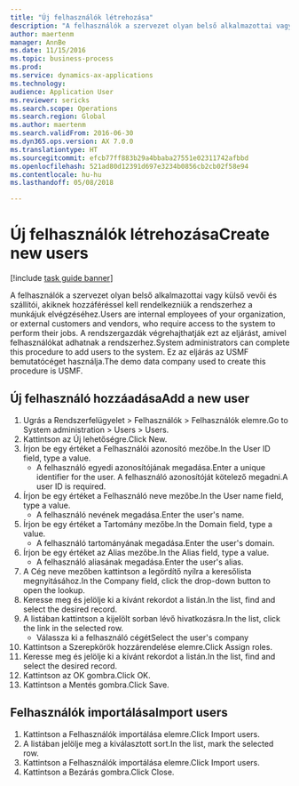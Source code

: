```yaml
--- 
title: "Új felhasználók létrehozása"
description: "A felhasználók a szervezet olyan belső alkalmazottai vagy külső vevői és szállítói, akiknek hozzáféréssel kell rendelkezniük a rendszerhez a munkájuk elvégzéséhez."
author: maertenm
manager: AnnBe
ms.date: 11/15/2016
ms.topic: business-process
ms.prod: 
ms.service: dynamics-ax-applications
ms.technology: 
audience: Application User
ms.reviewer: sericks
ms.search.scope: Operations
ms.search.region: Global
ms.author: maertenm
ms.search.validFrom: 2016-06-30
ms.dyn365.ops.version: AX 7.0.0
ms.translationtype: HT
ms.sourcegitcommit: efcb77ff883b29a4bbaba27551e02311742afbbd
ms.openlocfilehash: 521ad80d12391d697e3234b0856cb2cb02f58e94
ms.contentlocale: hu-hu
ms.lasthandoff: 05/08/2018

---
```

# <a name="create-new-users"></a><span data-ttu-id="70611-103">Új felhasználók létrehozása</span><span class="sxs-lookup"><span data-stu-id="70611-103">Create new users</span></span>

[!include [task guide banner](../../includes/task-guide-banner.md)]

<span data-ttu-id="70611-104">A felhasználók a szervezet olyan belső alkalmazottai vagy külső vevői és szállítói, akiknek hozzáféréssel kell rendelkezniük a rendszerhez a munkájuk elvégzéséhez.</span><span class="sxs-lookup"><span data-stu-id="70611-104">Users are internal employees of your organization, or external customers and vendors, who require access to the system to perform their jobs.</span></span> <span data-ttu-id="70611-105">A rendszergazdák végrehajthatják ezt az eljárást, amivel felhasználókat adhatnak a rendszerhez.</span><span class="sxs-lookup"><span data-stu-id="70611-105">System administrators can complete this procedure to add users to the system.</span></span> <span data-ttu-id="70611-106">Ez az eljárás az USMF bemutatócéget használja.</span><span class="sxs-lookup"><span data-stu-id="70611-106">The demo data company used to create this procedure is USMF.</span></span> 


## <a name="add-a-new-user"></a><span data-ttu-id="70611-107">Új felhasználó hozzáadása</span><span class="sxs-lookup"><span data-stu-id="70611-107">Add a new user</span></span>
1. <span data-ttu-id="70611-108">Ugrás a Rendszerfelügyelet > Felhasználók > Felhasználók elemre.</span><span class="sxs-lookup"><span data-stu-id="70611-108">Go to System administration > Users > Users.</span></span>
2. <span data-ttu-id="70611-109">Kattintson az Új lehetőségre.</span><span class="sxs-lookup"><span data-stu-id="70611-109">Click New.</span></span>
3. <span data-ttu-id="70611-110">Írjon be egy értéket a Felhasználói azonosító mezőbe.</span><span class="sxs-lookup"><span data-stu-id="70611-110">In the User ID field, type a value.</span></span>
    * <span data-ttu-id="70611-111">A felhasználó egyedi azonosítójának megadása.</span><span class="sxs-lookup"><span data-stu-id="70611-111">Enter a unique identifier for the user.</span></span> <span data-ttu-id="70611-112">A felhasználó azonosítóját kötelező megadni.</span><span class="sxs-lookup"><span data-stu-id="70611-112">A user ID is required.</span></span>  
4. <span data-ttu-id="70611-113">Írjon be egy értéket a Felhasználó neve mezőbe.</span><span class="sxs-lookup"><span data-stu-id="70611-113">In the User name field, type a value.</span></span>
    * <span data-ttu-id="70611-114">A felhasználó nevének megadása.</span><span class="sxs-lookup"><span data-stu-id="70611-114">Enter the user's name.</span></span>  
5. <span data-ttu-id="70611-115">Írjon be egy értéket a Tartomány mezőbe.</span><span class="sxs-lookup"><span data-stu-id="70611-115">In the Domain field, type a value.</span></span>
    * <span data-ttu-id="70611-116">A felhasználó tartományának megadása.</span><span class="sxs-lookup"><span data-stu-id="70611-116">Enter the user's domain.</span></span>  
6. <span data-ttu-id="70611-117">Írjon be egy értéket az Alias mezőbe.</span><span class="sxs-lookup"><span data-stu-id="70611-117">In the Alias field, type a value.</span></span>
    * <span data-ttu-id="70611-118">A felhasználó aliasának megadása.</span><span class="sxs-lookup"><span data-stu-id="70611-118">Enter the user's alias.</span></span>  
7. <span data-ttu-id="70611-119">A Cég neve mezőben kattintson a legördítő nyílra a keresőlista megnyitásához.</span><span class="sxs-lookup"><span data-stu-id="70611-119">In the Company field, click the drop-down button to open the lookup.</span></span>
8. <span data-ttu-id="70611-120">Keresse meg és jelölje ki a kívánt rekordot a listán.</span><span class="sxs-lookup"><span data-stu-id="70611-120">In the list, find and select the desired record.</span></span>
9. <span data-ttu-id="70611-121">A listában kattintson a kijelölt sorban lévő hivatkozásra.</span><span class="sxs-lookup"><span data-stu-id="70611-121">In the list, click the link in the selected row.</span></span>
    * <span data-ttu-id="70611-122">Válassza ki a felhasználó cégét</span><span class="sxs-lookup"><span data-stu-id="70611-122">Select the user's company</span></span>  
10. <span data-ttu-id="70611-123">Kattintson a Szerepkörök hozzárendelése elemre.</span><span class="sxs-lookup"><span data-stu-id="70611-123">Click Assign roles.</span></span>
11. <span data-ttu-id="70611-124">Keresse meg és jelölje ki a kívánt rekordot a listán.</span><span class="sxs-lookup"><span data-stu-id="70611-124">In the list, find and select the desired record.</span></span>
12. <span data-ttu-id="70611-125">Kattintson az OK gombra.</span><span class="sxs-lookup"><span data-stu-id="70611-125">Click OK.</span></span>
13. <span data-ttu-id="70611-126">Kattintson a Mentés gombra.</span><span class="sxs-lookup"><span data-stu-id="70611-126">Click Save.</span></span>

## <a name="import-users"></a><span data-ttu-id="70611-127">Felhasználók importálása</span><span class="sxs-lookup"><span data-stu-id="70611-127">Import users</span></span>
1. <span data-ttu-id="70611-128">Kattintson a Felhasználók importálása elemre.</span><span class="sxs-lookup"><span data-stu-id="70611-128">Click Import users.</span></span>
2. <span data-ttu-id="70611-129">A listában jelölje meg a kiválasztott sort.</span><span class="sxs-lookup"><span data-stu-id="70611-129">In the list, mark the selected row.</span></span>
3. <span data-ttu-id="70611-130">Kattintson a Felhasználók importálása elemre.</span><span class="sxs-lookup"><span data-stu-id="70611-130">Click Import users.</span></span>
4. <span data-ttu-id="70611-131">Kattintson a Bezárás gombra.</span><span class="sxs-lookup"><span data-stu-id="70611-131">Click Close.</span></span>


